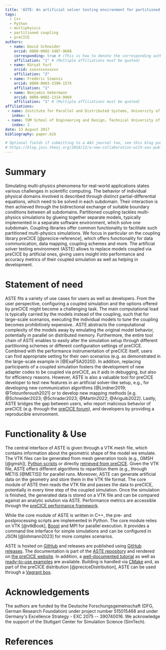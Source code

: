 ```yaml
---
title: 'ASTE: An artificial solver testing environment for partitioned coupling with preCICE'
tags:
  - C++
  - Python
  - multiphysics
  - partitioned coupling
  - preCICE
authors:
  - name: David Schneider
    orcid: 0000-0002-3487-9688
    corresponding: true # (This is how to denote the corresponding author)
    affiliation: "1" # (Multiple affiliations must be quoted)
  - name: Kürşat Yurt
    orcid: xxxxxxxxxxxxx
    affiliation: "2"
  - name: Frédéric Simonis
    orcid: 0000-0003-3390-157X
    affiliation: "1"
  - name: Benjamin Uekermann
    orcid: 0000-0002-1314-9969
    affiliation: "1" # (Multiple affiliations must be quoted)
affiliations:
 - name: Institute for Parallel and Distributed Systems, University of Stuttgart, Germany
   index: 1
 - name: TUM School of Engineering and Design, Technical University of Munich, Germany
   index: 2
date: 13 August 2017
bibliography: paper.bib

# Optional fields if submitting to a AAS journal too, see this blog post:
# https://blog.joss.theoj.org/2018/12/a-new-collaboration-with-aas-publishing
---
```


<!-- A summary describing the high-level functionality and purpose of the software for a diverse, non-specialist audience. -->

# Summary

Simulating multi-physics phenomena for real-world applications states various challenges in scientific computing.
The behavior of individual physical domains involved is described through distinct partial-differential equations, which need to be solved in each subdomain.
Their interaction is then achieved through the bidirectional exchange of suitable boundary conditions between all subdomains.
Partitioned coupling tackles multi-physics simulations by glueing together separate models, typically implemented in a separate software environment, which solve one subdomain.
Coupling libraries offer common functionality to facilitate such partitioned multi-physics simulations.
We focus in particular on the coupling library preCICE [@precice-reference], which offers functionality for data communication, data mapping, coupling schemes and more.
The artificial solver testing environment (ASTE) allows to replace models coupled via preCICE by artificial ones, giving users insight into performance and accuracy metrics of their coupled simulation as well as helping in development.

# Statement of need

ASTE fits a variety of use cases for users as well as developers.
From the user perspective, configuring a coupled simulation and the options offered by preCICE might become a challenging task.
The main computational load is typically carried by the models instead of the coupling, such that for large-scale scenarios, executing the individual models to tune the coupling becomes prohibitively expensive..
ASTE abstracts the computational complexity of the models away by emulating the original model behavior, potentially in parallel on distributed memory.
Furthermore, the entire tool chain of ASTE enables to easily alter the simulation setup through different partitioning schemes or different configuration settings of preCICE.
Combined with the performance instrumentation of preCICE itself, users can find appropriate setting for their own scenarios (e.g. as demonstrated in the large-scale example in [@ExaFSA2020]).
In addition, replacing participants of a coupled simulation fosters the development of new adapter codes to be coupled via preCICE, as it aids in debugging, but also for efficiency reasons.
However, ASTE is also a valuable tool for preCICE developer to test new features in an artificial solver-like setup, e.g., for developing new communication algorithms [@Lindner2019; @Totounferoush2021] or to develop new mapping methods [e.g. @Schneider2023; @Schrader2023; @Martin2022; @Ariguib2022].
Lastly, ASTE bridges the gap between users, who report malicious behavior of preCICE (e.g. through the [preCICE forum](https://precice.discourse.group/)), and developers by providing a reproducible environment.

# Functionality & Use

The central interface of ASTE is given through a VTK mesh file, which contains information about the geometric shape of the model we emulate.
The VTK files can be generated from mesh generation tools (e.g., GMSH [@gmsh]), [Python scripts](https://github.com/precice/aste/tree/develop/tools/mesh-generators) or directly [retrieved from preCICE](https://precice.org/configuration-export.html).
Given the VTK file, ASTE offers different algorithms to repartition them (e.g., through METIS [@METIS]) for parallel runs.
Moreover, ASTE can generate artificial data on the geometry and store them in the VTK file format.
The core module of ASTE then reads the VTK file and passes the data to preCICE, potentially in every time step of the coupled simulation.
Once the simulation is finished, the generated data is stored on a VTK file and can be compared against an analytic solution via ASTE.
Performance metrics are accessible through the [preCICE performance framework](https://precice.org/tooling-performance-analysis.html).

While the core module of ASTE is written in C++, the pre- and postprocessing scripts are implemented in Python.
The core module relies on VTK [@vtkBook], [Boost](https://boost.org/) and MPI for parallel execution.
It provides a command line interface for simple simulations and can be configured in JSON [@lohmann2023] for more complex scenarios.

ASTE is hosted on [GitHub](https://github.com/precice/aste) and releases are published using [GitHub releases](https://github.com/precice/aste/releases).
The documentation is part of the [ASTE repository](https://github.com/precice/aste/blob/develop/docs/README.md) and rendered on [the preCICE website](https://precice.org/tooling-aste.html).
In addition, a [well-documented tutorial](https://precice.org/tutorials-aste-turbine.html) as well as [ready-to-use examples](https://github.com/precice/aste/tree/develop/examples) are available.
Building is handled via [CMake](https://cmake.org/) and, as part of the preCICE distribution [@preciceDistribution], ASTE can be used through a [Vagrant box](https://github.com/precice/vm).

# Acknowledgements

The authors are funded by the Deutsche Forschungsgemeinschaft (DFG, German Research Foundation) under project number 515015468 and under Germany's Excellence Strategy - EXC 2075 -- 390740016. We acknowledge the support of the Stuttgart Center for Simulation Science (SimTech).

# References
